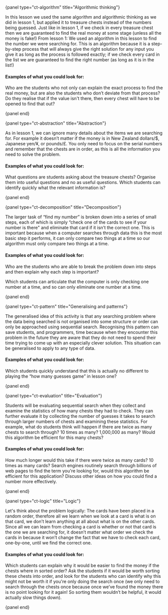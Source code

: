 {panel type="ct-algorithm" title="Algorithmic thinking"}

In this lesson we used the same algorithm and algorithmic thinking as we did in lesson 1, but applied it to treasure chests instead of the numbers being guessed.
Just like in lesson 1, if we check in every treasure chest then we are guaranteed to find the real money at some stage (unless all the money is fake!)
From lesson 1: We used an algorithm in this lesson to find the number we were searching for.
This is an algorithm because it is a step-by-step process that will always give the right solution for any input you give it as long as the process is followed exactly; if we check every card in the list we are guaranteed to find the right number (as long as it is in the list!)

#### Examples of what you could look for:

Who are the students who not only can explain the exact process to find the real money, but are also the students who don’t deviate from that process?
Do they realise that if the value isn't there, then every chest will have to be opened to find that out?

{panel end}

{panel type="ct-abstraction" title="Abstraction"}

As in lesson 1, we can ignore many details about the items we are searching for.
For example it doesn’t matter if the money is in New Zealand dollars/$, Japanese yen/¥, or pounds/£.
You only need to focus on the serial numbers and remember that the chests are in order, as this is all the information you need to solve the problem.

#### Examples of what you could look for:

What questions are students asking about the treasure chests?
Organise them into useful questions and no as useful questions.
Which students can identify quickly what the relevant information is?

{panel end}

{panel type="ct-decomposition" title="Decomposition"}

The larger task of “find my number” is broken down into a series of small steps, each of which is simply “check one of the cards to see if your number is there" and eliminate that card if it isn’t the correct one.
This is important because when a computer searches through data this is the most basic step it performs, it can only compare two things at a time so our algorithm must only compare two things at a time.

#### Examples of what you could look for:

Who are the students who are able to break the problem down into steps and then explain why each step is important?

Which students can articulate that the computer is only checking one number at a time, and so can only eliminate one number at a time.

{panel end}

{panel type="ct-pattern" title="Generalising and patterns"}

The generalised idea of this activity is that any searching problem where the data being searched is not organised into some structure or order can only be approached using sequential search. Recognising this pattern can save students, and programmers, time because when they encounter this problem in the future they are aware that they do not need to spend their time trying to come up with an especially clever solution.
This situation can be generalised to apply to any type of data.

#### Examples of what you could look for:

Which students quickly understand that this is actually no different to playing the “how many guesses game” in lesson one?

{panel end}

{panel type="ct-evaluation" title="Evaluation"}

Students will be evaluating sequential search when they collect and examine the statistics of how many chests they had to check.
They can further evaluate it by collecting the number of guesses it takes to search through larger numbers of chests and examining these statistics.
For example, what do students think will happen if there are twice as many chests to search through? 10 times as many? 1,000,000 as many? Would this algorithm be efficient for this many chests?

#### Examples of what you could look for:

How much longer would this take if there were twice as many cards?
10 times as many cards?
Search engines routinely search through billions of web pages to find the term you're looking for, would this algorithm be efficient for this application?
Discuss other ideas on how you could find a number more effectively.

{panel end}

{panel type="ct-logic" title="Logic"}

Let's think about the problem logically: The cards have been placed in a random order, therefore all we learn when we look at a card is what is on that card, we don’t learn anything at all about what is on the other cards.
Since all we can learn from checking a card is whether or not that card is the one we are searching for, it doesn’t matter what order we check the cards in because it won’t change the fact that we have to check each card, one-by-one, until we find the correct one.

#### Examples of what you could look for:

Which students can explain why it would be easier to find the money if the chests where in sorted order?
Ask the students if it would be worth sorting these chests into order, and look for the students who can identify why this might not be worth it if you're only doing the search once (we only need to search through the chests once because once we’ve found the money there is no point looking for it again! So sorting them wouldn’t be helpful, it would actually slow things down).

{panel end}
